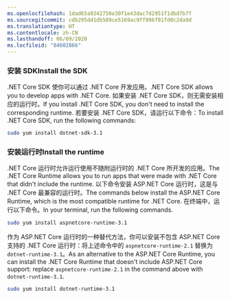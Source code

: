 ```yaml
---
ms.openlocfilehash: 1dad65a9242750e30f1e43dac7d2951f1dbd7b7f
ms.sourcegitcommit: cdb295dd1db589ce5169ac9ff096f01fd0c2da9d
ms.translationtype: HT
ms.contentlocale: zh-CN
ms.lasthandoff: 06/09/2020
ms.locfileid: "84602866"
---
```


### <a name="install-the-sdk"></a><span data-ttu-id="27df8-101">安装 SDK</span><span class="sxs-lookup"><span data-stu-id="27df8-101">Install the SDK</span></span>

<span data-ttu-id="27df8-102">.NET Core SDK 使你可以通过 .NET Core 开发应用。</span><span class="sxs-lookup"><span data-stu-id="27df8-102">.NET Core SDK allows you to develop apps with .NET Core.</span></span> <span data-ttu-id="27df8-103">如果安装 .NET Core SDK，则无需安装相应的运行时。</span><span class="sxs-lookup"><span data-stu-id="27df8-103">If you install .NET Core SDK, you don't need to install the corresponding runtime.</span></span> <span data-ttu-id="27df8-104">若要安装 .NET Core SDK，请运行以下命令：</span><span class="sxs-lookup"><span data-stu-id="27df8-104">To install .NET Core SDK, run the following commands:</span></span>

```bash
sudo yum install dotnet-sdk-3.1
```

### <a name="install-the-runtime"></a><span data-ttu-id="27df8-105">安装运行时</span><span class="sxs-lookup"><span data-stu-id="27df8-105">Install the runtime</span></span>

<span data-ttu-id="27df8-106">.NET Core 运行时允许运行使用不随附运行时的 .NET Core 所开发的应用。</span><span class="sxs-lookup"><span data-stu-id="27df8-106">The .NET Core Runtime allows you to run apps that were made with .NET Core that didn't include the runtime.</span></span> <span data-ttu-id="27df8-107">以下命令安装 ASP.NET Core 运行时，这是与 .NET Core 最兼容的运行时。</span><span class="sxs-lookup"><span data-stu-id="27df8-107">The commands below install the ASP.NET Core Runtime, which is the most compatible runtime for .NET Core.</span></span> <span data-ttu-id="27df8-108">在终端中，运行以下命令。</span><span class="sxs-lookup"><span data-stu-id="27df8-108">In your terminal, run the following commands.</span></span>

```bash
sudo yum install aspnetcore-runtime-3.1
```

<span data-ttu-id="27df8-109">作为 ASP.NET Core 运行时的一种替代方法，你可以安装不包含 ASP.NET Core 支持的 .NET Core 运行时：将上述命令中的 `aspnetcore-runtime-2.1` 替换为 `dotnet-runtime-3.1`。</span><span class="sxs-lookup"><span data-stu-id="27df8-109">As an alternative to the ASP.NET Core Runtime, you can install the .NET Core Runtime that doesn't include ASP.NET Core support: replace `aspnetcore-runtime-2.1` in the command above with `dotnet-runtime-3.1`.</span></span>

```bash
sudo yum install dotnet-runtime-3.1
```
